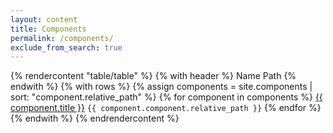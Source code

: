 ```yaml
---
layout: content
title: Components
permalink: /components/
exclude_from_search: true
---
```


{% rendercontent "table/table" %}
  {% with header %}
    <th>Name</th>
    <th>Path</th>
  {% endwith %}
  {% with rows %}
    {% assign components = site.components | sort: "component.relative_path" %}
    {% for component in components %}
      <tr>
        <td>
          <a href="{{ component.url }}">{{ component.title }}</a>
        </td>
        <td>
          <code>{{ component.component.relative_path }}</code>
        </td>
      </tr>
    {% endfor %}
  {% endwith %}
{% endrendercontent %}
